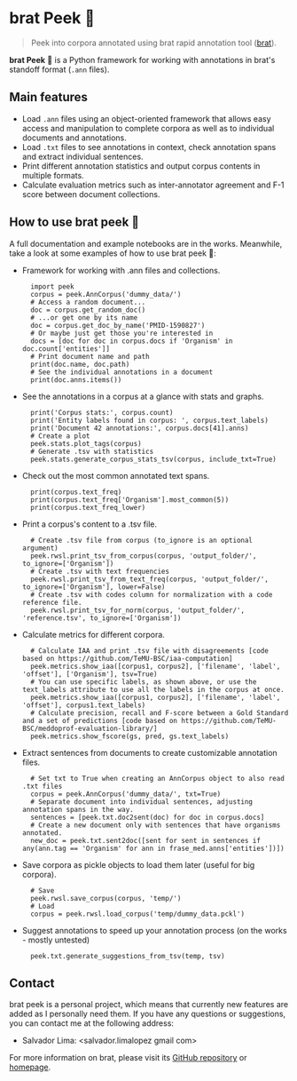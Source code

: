 # brat Peek 👀

> Peek into corpora annotated using brat rapid annotation tool ([brat][brat]).

**brat Peek** 👀 is a Python framework for working with annotations in brat's standoff format (`.ann` files).


[brat]: http://brat.nlplab.org/index.html

## Main features
- Load `.ann` files using an object-oriented framework that allows easy access and manipulation to complete corpora as well as to individual documents and annotations.
- Load `.txt` files to see annotations in context, check annotation spans and extract individual sentences.
- Print different annotation statistics and output corpus contents in multiple formats.
- Calculate evaluation metrics such as inter-annotator agreement and F-1 score between document collections.

## How to use brat peek 👀
A full documentation and example notebooks are in the works. Meanwhile, take a look at some examples of how to use brat peek 👀:

* Framework for working with .ann files and collections.
        
        import peek
        corpus = peek.AnnCorpus('dummy_data/')
        # Access a random document...
        doc = corpus.get_random_doc()
        # ...or get one by its name
        doc = corpus.get_doc_by_name('PMID-1590827')
        # Or maybe just get those you're interested in
        docs = [doc for doc in corpus.docs if 'Organism' in doc.count['entities']]
        # Print document name and path
        print(doc.name, doc.path)
        # See the individual annotations in a document
        print(doc.anns.items())

* See the annotations in a corpus at a glance with stats and graphs.
    
        print('Corpus stats:', corpus.count)
        print('Entity labels found in corpus: ', corpus.text_labels)
        print('Document 42 annotations:', corpus.docs[41].anns)
        # Create a plot
        peek.stats.plot_tags(corpus)
        # Generate .tsv with statistics
        peek.stats.generate_corpus_stats_tsv(corpus, include_txt=True)
  
* Check out the most common annotated text spans.
  
        print(corpus.text_freq)
        print(corpus.text_freq['Organism'].most_common(5))
        print(corpus.text_freq_lower)

* Print a corpus's content to a .tsv file.
  
        # Create .tsv file from corpus (to_ignore is an optional argument)
        peek.rwsl.print_tsv_from_corpus(corpus, 'output_folder/', to_ignore=['Organism'])
        # Create .tsv with text frequencies
        peek.rwsl.print_tsv_from_text_freq(corpus, 'output_folder/', to_ignore=['Organism'], lower=False)
        # Create .tsv with codes column for normalization with a code reference file.
        peek.rwsl.print_tsv_for_norm(corpus, 'output_folder/', 'reference.tsv', to_ignore=['Organism'])

* Calculate metrics for different corpora.
  
        # Calculate IAA and print .tsv file with disagreements [code based on https://github.com/TeMU-BSC/iaa-computation]
        peek.metrics.show_iaa([corpus1, corpus2], ['filename', 'label', 'offset'], ['Organism'], tsv=True)
        # You can use specific labels, as shown above, or use the text_labels attribute to use all the labels in the corpus at once.
        peek.metrics.show_iaa([corpus1, corpus2], ['filename', 'label', 'offset'], corpus1.text_labels)
        # Calculate precision, recall and F-score between a Gold Standard and a set of predictions [code based on https://github.com/TeMU-BSC/meddoprof-evaluation-library/]
        peek.metrics.show_fscore(gs, pred, gs.text_labels)

* Extract sentences from documents to create customizable annotation files.
        
        # Set txt to True when creating an AnnCorpus object to also read .txt files
        corpus = peek.AnnCorpus('dummy_data/', txt=True)
        # Separate document into individual sentences, adjusting annotation spans in the way.
        sentences = [peek.txt.doc2sent(doc) for doc in corpus.docs]
        # Create a new document only with sentences that have organisms annotated.
        new_doc = peek.txt.sent2doc([sent for sent in sentences if any(ann.tag == 'Organism' for ann in frase_med.anns['entities'])])

* Save corpora as pickle objects to load them later (useful for big corpora).

        # Save
        peek.rwsl.save_corpus(corpus, 'temp/')
        # Load
        corpus = peek.rwsl.load_corpus('temp/dummy_data.pckl')

* Suggest annotations to speed up your annotation process (on the works - mostly untested)
      
        peek.txt.generate_suggestions_from_tsv(temp, tsv)


## Contact
brat peek is a personal project, which means that currently new features are added as I personally need them. 
If you have any questions or suggestions, you can contact me at the following address:
* Salvador Lima: <salvador.limalopez gmail com>

For more information on brat, please visit its [GitHub repository](https://github.com/nlplab/brat) or [homepage](http://brat.nlplab.org/).